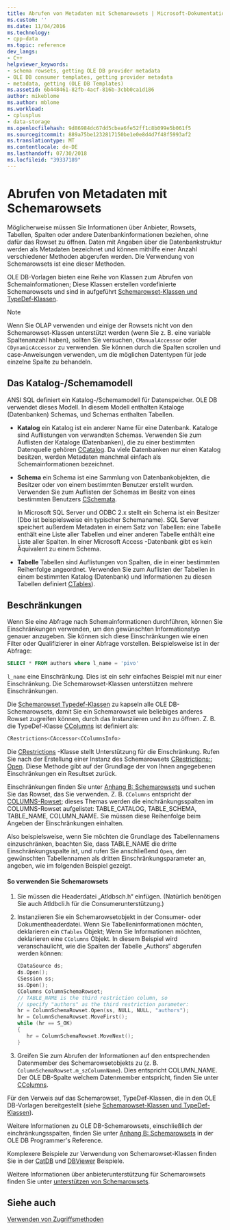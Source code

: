 ```yaml
---
title: Abrufen von Metadaten mit Schemarowsets | Microsoft-Dokumentation
ms.custom: ''
ms.date: 11/04/2016
ms.technology:
- cpp-data
ms.topic: reference
dev_langs:
- C++
helpviewer_keywords:
- schema rowsets, getting OLE DB provider metadata
- OLE DB consumer templates, getting provider metadata
- metadata, getting (OLE DB Templates)
ms.assetid: 6b448461-82fb-4acf-816b-3cbb0ca1d186
author: mikeblome
ms.author: mblome
ms.workload:
- cplusplus
- data-storage
ms.openlocfilehash: 9d86984dc67dd5cbea6fe52ff1c8b099e5b061f5
ms.sourcegitcommit: 889a75be1232817150be1e0e8d4d7f48f5993af2
ms.translationtype: MT
ms.contentlocale: de-DE
ms.lasthandoff: 07/30/2018
ms.locfileid: "39337189"
---
```

# <a name="obtaining-metadata-with-schema-rowsets"></a>Abrufen von Metadaten mit Schemarowsets
Möglicherweise müssen Sie Informationen über Anbieter, Rowsets, Tabellen, Spalten oder andere Datenbankinformationen beziehen, ohne dafür das Rowset zu öffnen. Daten mit Angaben über die Datenbankstruktur werden als Metadaten bezeichnet und können mithilfe einer Anzahl verschiedener Methoden abgerufen werden. Die Verwendung von Schemarowsets ist eine dieser Methoden.  
  
 OLE DB-Vorlagen bieten eine Reihe von Klassen zum Abrufen von Schemainformationen; Diese Klassen erstellen vordefinierte Schemarowsets und sind in aufgeführt [Schemarowset-Klassen und TypeDef-Klassen](../../data/oledb/schema-rowset-classes-and-typedef-classes.md).  
  
> [!NOTE]
>  Wenn Sie OLAP verwenden und einige der Rowsets nicht von den Schemarowset-Klassen unterstützt werden (wenn Sie z. B. eine variable Spaltenanzahl haben), sollten Sie versuchen, `CManualAccessor` oder `CDynamicAccessor` zu verwenden. Sie können durch die Spalten scrollen und case-Anweisungen verwenden, um die möglichen Datentypen für jede einzelne Spalte zu behandeln.  
  
## <a name="catalogschema-model"></a>Das Katalog-/Schemamodell  
 ANSI SQL definiert ein Katalog-/Schemamodell für Datenspeicher. OLE DB verwendet dieses Modell. In diesem Modell enthalten Kataloge (Datenbanken) Schemas, und Schemas enthalten Tabellen.  
  
-   **Katalog** ein Katalog ist ein anderer Name für eine Datenbank. Kataloge sind Auflistungen von verwandten Schemas. Verwenden Sie zum Auflisten der Kataloge (Datenbanken), die zu einer bestimmten Datenquelle gehören [CCatalog](../../data/oledb/ccatalogs-ccataloginfo.md). Da viele Datenbanken nur einen Katalog besitzen, werden Metadaten manchmal einfach als Schemainformationen bezeichnet.  
  
-   **Schema** ein Schema ist eine Sammlung von Datenbankobjekten, die Besitzer oder von einem bestimmten Benutzer erstellt wurden. Verwenden Sie zum Auflisten der Schemas im Besitz von eines bestimmten Benutzers [CSchemata](../../data/oledb/cschemata-cschematainfo.md).  
  
     In Microsoft SQL Server und ODBC 2.x stellt ein Schema ist ein Besitzer (Dbo ist beispielsweise ein typischer Schemaname). SQL Server speichert außerdem Metadaten in einem Satz von Tabellen: eine Tabelle enthält eine Liste aller Tabellen und einer anderen Tabelle enthält eine Liste aller Spalten. In einer Microsoft Access -Datenbank gibt es kein Äquivalent zu einem Schema.  
  
-   **Tabelle** Tabellen sind Auflistungen von Spalten, die in einer bestimmten Reihenfolge angeordnet. Verwenden Sie zum Auflisten der Tabellen in einem bestimmten Katalog (Datenbank) und Informationen zu diesen Tabellen definiert [CTables](../../data/oledb/ctables-ctableinfo.md)).  
  
## <a name="restrictions"></a>Beschränkungen  
 Wenn Sie eine Abfrage nach Schemainformationen durchführen, können Sie Einschränkungen verwenden, um den gewünschten Informationstyp genauer anzugeben. Sie können sich diese Einschränkungen wie einen Filter oder Qualifizierer in einer Abfrage vorstellen. Beispielsweise ist in der Abfrage:  
  
```sql  
SELECT * FROM authors where l_name = 'pivo'  
```  
  
 `l_name` eine Einschränkung. Dies ist ein sehr einfaches Beispiel mit nur einer Einschränkung. Die Schemarowset-Klassen unterstützen mehrere Einschränkungen.  
  
 Die [Schemarowset Typedef-Klassen](../../data/oledb/schema-rowset-classes-and-typedef-classes.md) zu kapseln alle OLE DB-Schemarowsets, damit Sie ein Schemarowset wie beliebiges anderes Rowset zugreifen können, durch das Instanziieren und ihn zu öffnen. Z. B. die TypeDef-Klasse [CColumns](../../data/oledb/ccolumns-ccolumnsinfo.md) ist definiert als:  
  
```cpp  
CRestrictions<CAccessor<CColumnsInfo>  
```  
  
 Die [CRestrictions](../../data/oledb/crestrictions-class.md) -Klasse stellt Unterstützung für die Einschränkung. Rufen Sie nach der Erstellung einer Instanz des Schemarowsets [CRestrictions:: Open](../../data/oledb/crestrictions-open.md). Diese Methode gibt auf der Grundlage der von Ihnen angegebenen Einschränkungen ein Resultset zurück.  
  
 Einschränkungen finden Sie unter [Anhang B: Schemarowsets](http://go.microsoft.com/fwlink/p/?linkid=64681) und suchen Sie das Rowset, das Sie verwenden. Z. B. `CColumns` entspricht der [COLUMNS-Rowset](http://go.microsoft.com/fwlink/p/?linkid=64682); dieses Themas werden die einchränkungsspalten im COLUMNS-Rowset aufgelistet: TABLE_CATALOG, TABLE_SCHEMA, TABLE_NAME, COLUMN_NAME. Sie müssen diese Reihenfolge beim Angeben der Einschränkungen einhalten.  
  
 Also beispielsweise, wenn Sie möchten die Grundlage des Tabellennamens einzuschränken, beachten Sie, dass TABLE_NAME die dritte Einschränkungsspalte ist, und rufen Sie anschließend `Open`, den gewünschten Tabellennamen als dritten Einschränkungsparameter an, angeben, wie im folgenden Beispiel gezeigt.  
  
#### <a name="to-use-schema-rowsets"></a>So verwenden Sie Schemarowsets  
  
1.  Sie müssen die Headerdatei „Atldbsch.h“ einfügen. (Natürlich benötigen Sie auch Atldbcli.h für die Consumerunterstützung.)  
  
2.  Instanziieren Sie ein Schemarowsetobjekt in der Consumer- oder Dokumentheaderdatei. Wenn Sie Tabelleninformationen möchten, deklarieren ein `CTables` Objekt; Wenn Sie Informationen möchten, deklarieren eine `CColumns` Objekt. In diesem Beispiel wird veranschaulicht, wie die Spalten der Tabelle „Authors“ abgerufen werden können:  
  
    ```cpp  
    CDataSource ds;  
    ds.Open();  
    CSession ss;  
    ss.Open();  
    CColumns ColumnSchemaRowset;  
    // TABLE_NAME is the third restriction column, so  
    // specify "authors" as the third restriction parameter:  
    hr = ColumnSchemaRowset.Open(ss, NULL, NULL, "authors");  
    hr = ColumnSchemaRowset.MoveFirst();  
    while (hr == S_OK)  
    {  
       hr = ColumnSchemaRowset.MoveNext();  
    }  
    ```  
  
3.  Greifen Sie zum Abrufen der Informationen auf den entsprechenden Datenmember des Schemarowsetobjekts zu (z. B. `ColumnSchemaRowset.m_szColumnName`). Dies entspricht COLUMN_NAME. Der OLE DB-Spalte welchem Datenmember entspricht, finden Sie unter [CColumns](../../data/oledb/ccolumns-ccolumnsinfo.md).  
  
 Für den Verweis auf das Schemarowset, TypeDef-Klassen, die in den OLE DB-Vorlagen bereitgestellt (siehe [Schemarowset-Klassen und TypeDef-Klassen](../../data/oledb/schema-rowset-classes-and-typedef-classes.md)).  
  
 Weitere Informationen zu OLE DB-Schemarowsets, einschließlich der einchränkungsspalten, finden Sie unter [Anhang B: Schemarowsets](http://go.microsoft.com/fwlink/p/?linkid=64681) in der OLE DB Programmer's Reference.  
  
 Komplexere Beispiele zur Verwendung von Schemarowset-Klassen finden Sie in der [CatDB](http://msdn.microsoft.com/003d516b-2bf6-444e-8be5-4ebaa0b66046) und [DBViewer](http://msdn.microsoft.com/07620f99-c347-4d09-9ebc-2459e8049832) Beispiele.  
  
 Weitere Informationen über anbieterunterstützung für Schemarowsets finden Sie unter [unterstützen von Schemarowsets](../../data/oledb/supporting-schema-rowsets.md).  
  
## <a name="see-also"></a>Siehe auch  
 [Verwenden von Zugriffsmethoden](../../data/oledb/using-accessors.md)